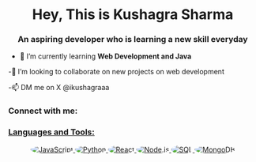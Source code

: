 <h1 align="center">Hey, This is Kushagra Sharma</h1>
<h3 align="center">An aspiring developer who is learning a new skill everyday</h3>

- 🌱 I’m currently learning **Web Development and Java**

-💞️ I’m looking to collaborate on new projects on web development

-📫 DM me on X @ikushagraaa



<h3 align="left">Connect with me:</h3>
<p align="left">
<a href = https://www.instagram.com/kushagra_sharmaaa?igsh=ODMwZHJlemRhM2l2&utm_source=qr
</p>

<h3 align="left">Languages and Tools:</h3>

<div align="center">
  <img src="https://img.shields.io/badge/-JavaScript-333333?style=flat&logo=javascript&logoColor=F7DF1E" style="border-radius: 50%;" alt="JavaScript"/>
  <img src="https://img.shields.io/badge/-Python-333333?style=flat&logo=python&logoColor=3776AB" style="border-radius: 50%;" alt="Python"/>
  <img src="https://img.shields.io/badge/-React-333333?style=flat&logo=react&logoColor=61DAFB" style="border-radius: 50%;" alt="React"/>
  <img src="https://img.shields.io/badge/-Node.js-333333?style=flat&logo=node.js&logoColor=339933" style="border-radius: 50%;" alt="Node.js"/>
  <img src="https://img.shields.io/badge/-SQL-333333?style=flat&logo=postgresql&logoColor=336791" style="border-radius: 50%;" alt="SQL"/>
  <img src="https://img.shields.io/badge/-MongoDB-333333?style=flat&logo=mongodb&logoColor=47A248" style="border-radius: 50%;" alt="MongoDB"/>
</div>
